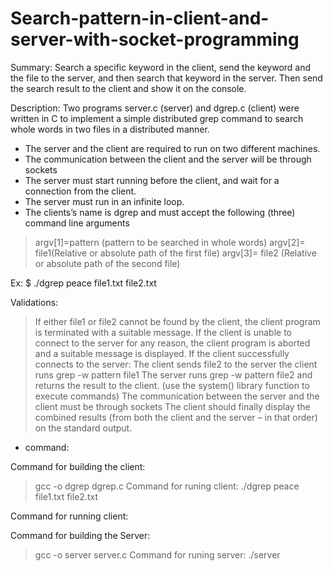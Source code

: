 # Search-pattern-in-client-and-server-with-socket-programming
Summary:
Search a specific keyword in the client, send the keyword and the file to the server, and then search that keyword in the server. Then send the search result to the client and show it on the console.

Description:
Two programs server.c (server) and dgrep.c (client) were written in C to implement a simple
distributed grep command to search whole words in two files in a distributed manner.
- The server and the client are required to run on two different machines.
- The communication between the client and the server will be through sockets
- The server must start running before the client, and wait for a connection from the
client.
- The server must run in an infinite loop.
- The clients’s name is dgrep and must accept the following (three) command line
arguments


> argv[1]=pattern (pattern to be searched in whole words)
> argv[2]= file1(Relative or absolute path of the first file)
> argv[3]= file2 (Relative or absolute path of the second file)

Ex: $ ./dgrep peace file1.txt file2.txt

Validations:
> If either file1 or file2 cannot be found by the client, the client program is
terminated with a suitable message.
> If the client is unable to connect to the server for any reason, the client program
is aborted and a suitable message is displayed.
> If the client successfully connects to the server:
> The client sends file2 to the server
> the client runs grep -w pattern file1
> The server runs grep -w pattern file2 and returns the result to the client. (use
the system() library function to execute commands)
> The communication between the server and the client must be through sockets
> The client should finally display the combined results (from both the client and
the server – in that order) on the standard output.


- command:

Command for building the client:
> gcc -o dgrep dgrep.c
Command for runing client:
> ./dgrep peace file1.txt file2.txt

Command for running client:

Command for building the Server:
> gcc -o server server.c
Command for runing server:
> ./server
